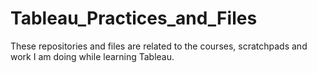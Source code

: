 # Tableau_Practices_and_Files

These repositories and files are related to the courses, scratchpads and work I am doing while learning Tableau.
